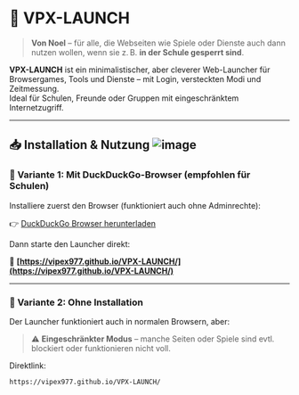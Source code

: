 # 🚀 VPX-LAUNCH 

> **Von Noel** – für alle, die Webseiten wie Spiele oder Dienste auch dann nutzen wollen, wenn sie z. B. **in der Schule gesperrt sind**.

**VPX-LAUNCH** ist ein minimalistischer, aber cleverer Web-Launcher für Browsergames, Tools und Dienste – mit Login, versteckten Modi und Zeitmessung.  
Ideal für Schulen, Freunde oder Gruppen mit eingeschränktem Internetzugriff.

---

## 📥 Installation & Nutzung                                        ![image](https://github.com/user-attachments/assets/314491f5-3261-4b75-8514-c39d9feeec3c)


### 🔸 Variante 1: Mit DuckDuckGo-Browser (empfohlen für Schulen)

Installiere zuerst den Browser (funktioniert auch ohne Adminrechte):

👉 [DuckDuckGo Browser herunterladen](https://staticcdn.duckduckgo.com/windows-desktop-browser/installer/funnel_home_bing__hero/DuckDuckGo.appinstaller)

Dann starte den Launcher direkt:

🔗 **[https://vipex977.github.io/VPX-LAUNCH/](https://vipex977.github.io/VPX-LAUNCH/)**

---

### 🔹 Variante 2: Ohne Installation

Der Launcher funktioniert auch in normalen Browsern, aber:

> ⚠️ **Eingeschränkter Modus** – manche Seiten oder Spiele sind evtl. blockiert oder funktionieren nicht voll.

Direktlink:
```text
https://vipex977.github.io/VPX-LAUNCH/
